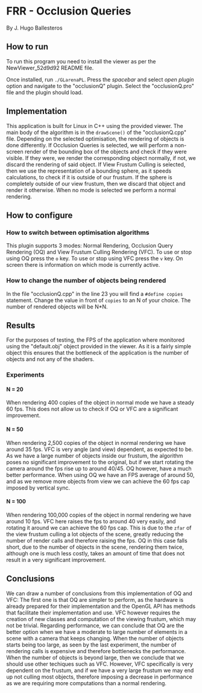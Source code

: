 # FRR - Occlusion Queries
By J. Hugo Ballesteros
## How to run
To run this program you need to install the viewer as per the NewViewer_52d9d92 README file. 

Once installed, run `./GLarenaPL`. Press the _spacebar_ and select _open plugin_ option and navigate to the "occlusionQ" plugin. 
Select the "occlusionQ.pro" file and the plugin should load.

## Implementation
This application is built for Linux in C++ using the provided viewer. The main body of the algorithm is in the `drawScene()` of the "occlusionQ.cpp" file. 
Depending on the selected optimisation, the rendering of objects is done differently. If Occlusion Queries is selected, we will perform a non-screen render of the bounding box of the objects and check if they were visible. If they were, we render the corresponding object normally, if not, we discard the rendering of said object. If View Frustum Culling is selected, then we use the representation of a bounding sphere, as it speeds calculations, to check if it is outside of our frustum. If the sphere is completely outside of our view frustum, then we discard that object and render it otherwise. When no mode is selected we perform a normal rendering.

## How to configure 

### How to switch between optimisation algorithms
This plugin supports 3 modes: Normal Rendering, Occlusion Query Rendering (OQ) and View Frustum Culling Rendering (VFC). 
To use or stop using OQ press the `o` key. To use or stop using VFC press the `v` key. On screen there is information on which mode is currently active. 

### How to change the number of objects being rendered
In the file "occlusionQ.cpp" in the line 23 you will find a `#define copies` statement. Change the value in front of `copies` to an N of your choice. The number of rendered objects will be N*N. 

## Results
For the purposes of testing, the FPS of the application where monitored using the "default.obj" object provided in the viewer. As it is a fairly simple object this ensures that the bottleneck of the application is the number of objects and not any of the shaders.

### Experiments

#### N = 20
When rendering 400 copies of the object in normal mode we have a steady 60 fps. This does not allow us to check if OQ or VFC are a significant improvement.

#### N = 50
When rendering 2,500 copies of the object in normal rendering we have around 35 fps. VFC is very angle (and view) dependent, as expected to be. As we have a large number of objects inside our frustum, the algorithm poses no significant improvement to the original, but if we start rotating the camera around the fps rise up to around 40/45. OQ however, have a much better performance. When using OQ we have an FPS average of around 50, and as we remove more objects from view we can achieve the 60 fps cap imposed by vertical sync.

#### N = 100
When rendering 100,000 copies of the object in normal rendering we have around 10 fps. VFC here raises the fps to around 40 very easily, and rotating it around we can achieve the 60 fps cap. This is due to the `zfar` of the view frustum culling a lot objects of the scene, greatly reducing the number of render calls and therefore raising the fps. OQ in this case falls short, due to the number of objects in the scene, rendering them twice, although one is much less costly, takes an amount of time that does not result in a very significant improvement. 

## Conclusions
We can draw a number of conclusions from this implementation of OQ and VFC: 
The first one is that OQ are simpler to perform, as the hardware is already prepared for their implementation and the OpenGL API has methods that facilitate their implementation and use. VFC however requires the creation of new classes and computation of the viewing frustum, which may not be trivial. 
Regarding performance, we can conclude that OQ are the better option when we have a moderate to large number of elements in a scene with a camera that keeps changing. When the number of objects starts being too large, as seen by the last experiment, the number of rendering calls is expensive and therefore bottlenecks the performance. When the number of objects is beyond large, then we conclude that we should use other techiques such as VFC. However, VFC specifically is very dependent on the frustum, and if we have a very large frustum we may end up not culling most objects, therefore imposing a decrease in performance as we are requiring more computations than a normal rendering. 
